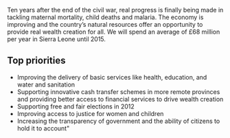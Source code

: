 Ten years after the end of the civil war, real progress is finally being made in tackling maternal mortality, child deaths and malaria. The economy is improving and the country’s natural resources offer an opportunity to provide real wealth creation for all.  We will spend an average of £68 million per year in Sierra Leone until 2015.

## Top priorities

- Improving the delivery of basic services like health, education, and water and sanitation
- Supporting innovative cash transfer schemes in more remote provinces and providing better access to financial services to drive wealth creation
- Supporting free and fair elections in 2012
- Improving access to justice for women and children
- Increasing the transparency of government and the ability of citizens to hold it to account"